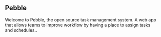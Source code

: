 ## Pebble

Welcome to Pebble, the open source task management system. A web app that allows teams to improve workflow by having a place to assign tasks and schedules..
